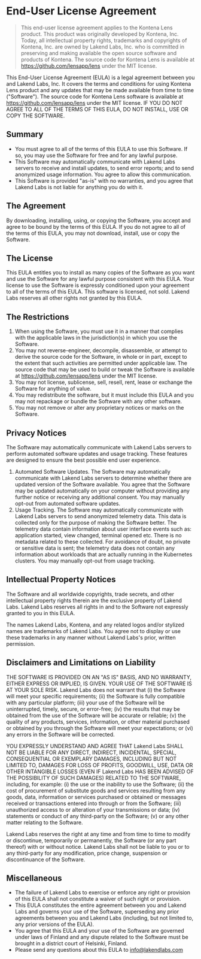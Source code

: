 # End-User License Agreement

> This end-user license agreement applies to the Kontena Lens product. This product was originally developed by Kontena, Inc. Today, all intellectual property rights, trademarks and copyrights of Kontena, Inc. are owned by Lakend Labs, Inc. who is committed in preserving and making available the open source software and products of Kontena. The source code for Kontena Lens is available at https://github.com/lensapp/lens under the MIT license.

This End-User License Agreement (EULA) is a legal agreement between you and Lakend Labs, Inc. It covers the terms and conditions for using Kontena Lens product and any updates that may be made available from time to time ("Software"). The source code for Kontena Lens software is available at https://github.com/lensapp/lens under the MIT license. IF YOU DO NOT AGREE TO ALL OF THE TERMS OF THIS EULA, DO NOT INSTALL, USE OR COPY THE SOFTWARE.

## Summary

- You must agree to all of the terms of this EULA to use this Software. If so, you may use the Software for free and for any lawful purpose.
- This Software may automatically communicate with Lakend Labs servers to receive and install updates, to send error reports; and to send anonymized usage information. You agree to allow this communication.
- This Software is provided "as-is" with no warranties, and you agree that Lakend Labs is not liable for anything you do with it.

## The Agreement

By downloading, installing, using, or copying the Software, you accept and agree to be bound by the terms of this EULA. If you do not agree to all of the terms of this EULA, you may not download, install, use or copy the Software.

## The License

This EULA entitles you to install as many copies of the Software as you want and use the Software for any lawful purpose consistent with this EULA. Your license to use the Software is expressly conditioned upon your agreement to all of the terms of this EULA. This software is licensed, not sold. Lakend Labs reserves all other rights not granted by this EULA.

## The Restrictions

1. When using the Software, you must use it in a manner that complies with the applicable laws in the jurisdiction(s) in which you use the Software.
2. You may not reverse-engineer, decompile, disassemble, or attempt to derive the source code for the Software, in whole or in part, except to the extent that such activities are permitted under applicable law. The source code that may be used to build or tweak the Software is available at https://github.com/lensapp/lens under the MIT license.
3. You may not license, sublicense, sell, resell, rent, lease or exchange the Software for anything of value.
4. You may redistribute the software, but it must include this EULA and you may not repackage or bundle the Software with any other software.
5. You may not remove or alter any proprietary notices or marks on the Software.

## Privacy Notices

The Software may automatically communicate with Lakend Labs servers to perform automated software updates and usage tracking. These features are designed to ensure the best possible end user experience.

1. Automated Software Updates. The Software may automatically communicate with Lakend Labs servers to determine whether there are updated version of the Software available. You agree that the Software may be updated automatically on your computer without providing any further notice or receiving any additional consent. You may manually opt-out from automated software updates.
2. Usage Tracking. The Software may automatically communicate with Lakend Labs servers to send anonymized telemetry data. This data is collected only for the purpose of making the Software better. The telemetry data contain information about user interface events such as: application started, view changed, terminal opened etc. There is no metadata related to these collected. For avoidance of doubt, no private or sensitive data is sent; the telemetry data does not contain any information about workloads that are actually running in the Kubernetes clusters. You may manually opt-out from usage tracking. 

## Intellectual Property Notices

The Software and all worldwide copyrights, trade secrets, and other intellectual property rights therein are the exclusive property of Lakend Labs. Lakend Labs reserves all rights in and to the Software not expressly granted to you in this EULA.

The names Lakend Labs, Kontena, and any related logos and/or stylized names are trademarks of Lakend Labs. You agree not to display or use these trademarks in any manner without Lakend Labs's prior, written permission.

## Disclaimers and Limitations on Liability

THE SOFTWARE IS PROVIDED ON AN "AS IS" BASIS, AND NO WARRANTY, EITHER EXPRESS OR IMPLIED, IS GIVEN. YOUR USE OF THE SOFTWARE IS AT YOUR SOLE RISK. Lakend Labs does not warrant that (i) the Software will meet your specific requirements; (ii) the Software is fully compatible with any particular platform; (iii) your use of the Software will be uninterrupted, timely, secure, or error-free; (iv) the results that may be obtained from the use of the Software will be accurate or reliable; (v) the quality of any products, services, information, or other material purchased or obtained by you through the Software will meet your expectations; or (vi) any errors in the Software will be corrected.

YOU EXPRESSLY UNDERSTAND AND AGREE THAT Lakend Labs SHALL NOT BE LIABLE FOR ANY DIRECT, INDIRECT, INCIDENTAL, SPECIAL, CONSEQUENTIAL OR EXEMPLARY DAMAGES, INCLUDING BUT NOT LIMITED TO, DAMAGES FOR LOSS OF PROFITS, GOODWILL, USE, DATA OR OTHER INTANGIBLE LOSSES (EVEN IF Lakend Labs HAS BEEN ADVISED OF THE POSSIBILITY OF SUCH DAMAGES) RELATED TO THE SOFTWARE, including, for example: (i) the use or the inability to use the Software; (ii) the cost of procurement of substitute goods and services resulting from any goods, data, information or services purchased or obtained or messages received or transactions entered into through or from the Software; (iii) unauthorized access to or alteration of your transmissions or data; (iv) statements or conduct of any third-party on the Software; (v) or any other matter relating to the Software.

Lakend Labs reserves the right at any time and from time to time to modify or discontinue, temporarily or permanently, the Software (or any part thereof) with or without notice. Lakend Labs shall not be liable to you or to any third-party for any modification, price change, suspension or discontinuance of the Software.

## Miscellaneous

- The failure of Lakend Labs to exercise or enforce any right or provision of this EULA shall not constitute a waiver of such right or provision.
- This EULA constitutes the entire agreement between you and Lakend Labs and governs your use of the Software, superseding any prior agreements between you and Lakend Labs (including, but not limited to, any prior versions of the EULA).
- You agree that this EULA and your use of the Software are governed under laws of Finland and any dispute related to the Software must be brought in a district court of Helsinki, Finland.
- Please send any questions about this EULA to info@lakendlabs.com

